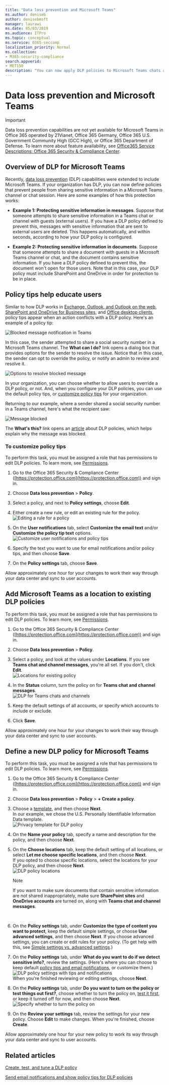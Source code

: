 ```yaml
---
title: "Data loss prevention and Microsoft Teams"
ms.author: deniseb
author: denisebmsft
manager: laurawi
ms.date: 05/03/2019
ms.audience: ITPro
ms.topic: conceptual
ms.service: O365-seccomp
localization_priority: Normal
ms.collection: 
- M365-security-compliance
search.appverid: 
- MET150
description: "You can now apply DLP policies to Microsoft Teams chats and channels. Read this article to learn more about how it works."
---
```


# Data loss prevention and Microsoft Teams

> [!IMPORTANT]
> Data loss prevention capabilities are not yet available for Microsoft Teams in Office 365 operated by 21Vianet, Office 365 Germany, Office 365 U.S. Government Community High (GCC High), or Office 365 Department of Defense. To learn more about feature availability, see [Office365 Service Descriptions: Office 365 Security & Compliance Center](https://docs.microsoft.com/office365/servicedescriptions/office-365-platform-service-description/office-365-securitycompliance-center).

## Overview of DLP for Microsoft Teams

Recently, [data loss prevention](data-loss-prevention-policies.md) (DLP) capabilities were extended to include Microsoft Teams. If your organization has DLP, you can now define policies that prevent people from sharing sensitive information in a Microsoft Teams channel or chat session. Here are some examples of how this protection works:

- **Example 1: Protecting sensitive information in messages**. Suppose that someone attempts to share sensitive information in a Teams chat or channel with guests (external users). If you have a DLP policy defined to prevent this, messages with sensitive information that are sent to external users are deleted. This happens automatically, and within seconds, according to how your DLP policy is configured.

- **Example 2: Protecting sensitive information in documents**. Suppose that someone attempts to share a document with guests in a Microsoft Teams channel or chat, and the document contains sensitive information. If you have a DLP policy defined to prevent this, the document won't open for those users. Note that in this case, your DLP policy must include SharePoint and OneDrive in order for protection to be in place.

## Policy tips help educate users

Similar to how DLP works in [Exchange, Outlook, and Outlook on the web](data-loss-prevention-policies.md#policy-evaluation-in-exchange-online-outlook-and-outlook-on-the-web), [SharePoint and OneDrive for Business sites](data-loss-prevention-policies.md#policy-evaluation-in-onedrive-for-business-and-sharepoint-online-sites), and [Office desktop clients](data-loss-prevention-policies.md#policy-evaluation-in-the-office-desktop-programs), policy tips appear when an action conflicts with a DLP policy. Here's an example of a policy tip:

![Blocked message notification in Teams](media/dlp-teams-blockedmessage-notification.png)

In this case, the sender attempted to share a social security number in a Microsoft Teams channel. The **What can I do?** link opens a dialog box that provides options for the sender to resolve the issue. Notice that in this case, the sender can opt to override the policy, or notify an admin to review and resolve it.

![Options to resolve blocked message](media/dlp-teams-blockedmessage-possibleactions.png)

In your organization, you can choose whether to allow users to override a DLP policy, or not. And, when you configure your DLP policies, you can use the default policy tips, or [customize policy tips](#to-customize-policy-tips) for your organization. 

Returning to our example, where a sender shared a social security number in a Teams channel, here's what the recipient saw:

![Message blocked](media/dlp-teams-blockedmessage-notification-to-user.png)

The **What's this?** link opens an [article](data-loss-prevention-policies.md) about DLP policies, which helps explain why the message was blocked.

### To customize policy tips

To perform this task, you must be assigned a role that has permissions to edit DLP policies. To learn more, see [Permissions](data-loss-prevention-policies.md#permissions).

1. Go to the Office 365 Security & Compliance Center ([https://protection.office.com](https://protection.office.com)) and sign in.

2. Choose **Data loss prevention** > **Policy**. 

3. Select a policy, and next to **Policy settings**, choose **Edit**.

4. Either create a new rule, or edit an existing rule for the policy.<br/>![Editing a rule for a policy](media/dlp-teams-editrule.png)<br/>

5. On the **User notifications** tab, select **Customize the email text** and/or **Customize the policy tip text** options.<br/>![Customize user notifications and policy tips](media/dlp-teams-editrule-usernotifications.png)<br/>  

6. Specify the text you want to use for email notifications and/or policy tips, and then choose **Save**. 

7. On the **Policy settings** tab, choose **Save**.

Allow approximately one hour for your changes to work their way through your data center and sync to user accounts.
 
## Add Microsoft Teams as a location to existing DLP policies

To perform this task, you must be assigned a role that has permissions to edit DLP policies. To learn more, see [Permissions](data-loss-prevention-policies.md#permissions).

1. Go to the Office 365 Security & Compliance Center ([https://protection.office.com](https://protection.office.com)) and sign in.

2. Choose **Data loss prevention** > **Policy**. 

3. Select a policy, and look at the values under **Locations**. If you see **Teams chat and channel messages**, you're all set. If you don't, click **Edit**.<br/>![Locations for existing policy](media/dlp-teams-editexistingpolicy.png)<br/>

4. In the **Status** column, turn the policy on for **Teams chat and channel messages**.<br/>![DLP for Teams chats and channels](media/dlp-teams-addteamschatschannels.png)<br/>

5. Keep the default settings of all accounts, or specify which accounts to include or exclude.

6. Click **Save**.

Allow approximately one hour for your changes to work their way through your data center and sync to user accounts.

## Define a new DLP policy for Microsoft Teams

To perform this task, you must be assigned a role that has permissions to edit DLP policies. To learn more, see [Permissions](data-loss-prevention-policies.md#permissions).

1. Go to the Office 365 Security & Compliance Center ([https://protection.office.com](https://protection.office.com)) and sign in.

2. Choose **Data loss prevention** > **Policy** > **+ Create a policy**. 

3. Choose a [template](data-loss-prevention-policies.md#dlp-policy-templates), and then choose **Next**.<br/>In our example, we chose the U.S. Personally Identifiable Information Data template.<br/>![Privacy template for DLP policy](media/dlp-teams-createnewpolicy-template.png)<br/>

4. On the **Name your policy** tab, specify a name and description for the policy, and then choose **Next**. 

5. On the **Choose locations** tab, keep the default setting of all locations, or select **Let me choose specific locations**, and then choose **Next**.<br/>If you opted to choose specific locations, select the locations for your DLP policy, and then choose **Next**.<br/>![DLP policy locations](media/dlp-teams-selectlocationsnewpolicy.png)<br/>
    > [!NOTE]
    > If you want to make sure documents that contain sensitive information are not shared inappropriately, make sure **SharePoint sites** and **OneDrive accounts** are turned on, along with **Teams chat and channel messages**.
<br/>

6. On the **Policy settings** tab, under **Customize the type of content you want to protect**, keep the default simple settings, or choose **Use advanced settings**, and then choose **Next**. If you choose advanced settings, you can create or edit rules for your policy. (To get help with this, see [Simple settings vs. advanced settings](data-loss-prevention-policies.md#simple-settings-vs-advanced-settings).)

7.  On the **Policy settings** tab, under **What do you want to do if we detect sensitive info?**, review the settings. (Here's where you can choose to keep default [policy tips and email notifications](use-notifications-and-policy-tips.md), or customize them.)<br/>![DLP policy settings with tips and notifications](media/dlp-teams-policysettings-tipsemails.png)<br/>When you're finished reviewing or editing settings, choose **Next**.

8. On the **Policy settings** tab, under **Do you want to turn on the policy or test things out first?**, choose whether to turn the policy on, [test it first](data-loss-prevention-policies.md#roll-out-dlp-policies-gradually-with-test-mode), or keep it turned off for now, and then choose **Next**.<br/>![Specify whether to turn the policy on](media/dlp-teams-policysettings-turnonnow.png)<br/>

9. On the **Review your settings** tab, review the settings for your new policy. Choose **Edit** to make changes. When you're finished, choose **Create**. 

Allow approximately one hour for your new policy to work its way through your data center and sync to user accounts.

## Related articles

[Create, test, and tune a DLP policy](create-test-tune-dlp-policy.md)

[Send email notifications and show policy tips for DLP policies](use-notifications-and-policy-tips.md)
